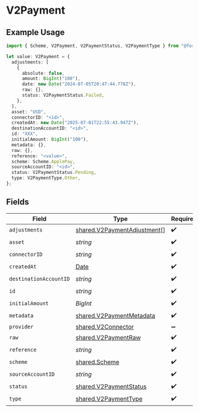 # V2Payment

## Example Usage

```typescript
import { Scheme, V2Payment, V2PaymentStatus, V2PaymentType } from "@formance/formance-sdk/sdk/models/shared";

let value: V2Payment = {
  adjustments: [
    {
      absolute: false,
      amount: BigInt("100"),
      date: new Date("2024-07-05T20:47:44.778Z"),
      raw: {},
      status: V2PaymentStatus.Failed,
    },
  ],
  asset: "USD",
  connectorID: "<id>",
  createdAt: new Date("2025-07-01T22:55:43.947Z"),
  destinationAccountID: "<id>",
  id: "XXX",
  initialAmount: BigInt("100"),
  metadata: {},
  raw: {},
  reference: "<value>",
  scheme: Scheme.ApplePay,
  sourceAccountID: "<id>",
  status: V2PaymentStatus.Pending,
  type: V2PaymentType.Other,
};
```

## Fields

| Field                                                                                         | Type                                                                                          | Required                                                                                      | Description                                                                                   | Example                                                                                       |
| --------------------------------------------------------------------------------------------- | --------------------------------------------------------------------------------------------- | --------------------------------------------------------------------------------------------- | --------------------------------------------------------------------------------------------- | --------------------------------------------------------------------------------------------- |
| `adjustments`                                                                                 | [shared.V2PaymentAdjustment](../../../sdk/models/shared/v2paymentadjustment.md)[]             | :heavy_check_mark:                                                                            | N/A                                                                                           |                                                                                               |
| `asset`                                                                                       | *string*                                                                                      | :heavy_check_mark:                                                                            | N/A                                                                                           | USD                                                                                           |
| `connectorID`                                                                                 | *string*                                                                                      | :heavy_check_mark:                                                                            | N/A                                                                                           |                                                                                               |
| `createdAt`                                                                                   | [Date](https://developer.mozilla.org/en-US/docs/Web/JavaScript/Reference/Global_Objects/Date) | :heavy_check_mark:                                                                            | N/A                                                                                           |                                                                                               |
| `destinationAccountID`                                                                        | *string*                                                                                      | :heavy_check_mark:                                                                            | N/A                                                                                           |                                                                                               |
| `id`                                                                                          | *string*                                                                                      | :heavy_check_mark:                                                                            | N/A                                                                                           | XXX                                                                                           |
| `initialAmount`                                                                               | *BigInt*                                                                                      | :heavy_check_mark:                                                                            | N/A                                                                                           | 100                                                                                           |
| `metadata`                                                                                    | [shared.V2PaymentMetadata](../../../sdk/models/shared/v2paymentmetadata.md)                   | :heavy_check_mark:                                                                            | N/A                                                                                           |                                                                                               |
| `provider`                                                                                    | [shared.V2Connector](../../../sdk/models/shared/v2connector.md)                               | :heavy_minus_sign:                                                                            | N/A                                                                                           |                                                                                               |
| `raw`                                                                                         | [shared.V2PaymentRaw](../../../sdk/models/shared/v2paymentraw.md)                             | :heavy_check_mark:                                                                            | N/A                                                                                           |                                                                                               |
| `reference`                                                                                   | *string*                                                                                      | :heavy_check_mark:                                                                            | N/A                                                                                           |                                                                                               |
| `scheme`                                                                                      | [shared.Scheme](../../../sdk/models/shared/scheme.md)                                         | :heavy_check_mark:                                                                            | N/A                                                                                           |                                                                                               |
| `sourceAccountID`                                                                             | *string*                                                                                      | :heavy_check_mark:                                                                            | N/A                                                                                           |                                                                                               |
| `status`                                                                                      | [shared.V2PaymentStatus](../../../sdk/models/shared/v2paymentstatus.md)                       | :heavy_check_mark:                                                                            | N/A                                                                                           |                                                                                               |
| `type`                                                                                        | [shared.V2PaymentType](../../../sdk/models/shared/v2paymenttype.md)                           | :heavy_check_mark:                                                                            | N/A                                                                                           |                                                                                               |